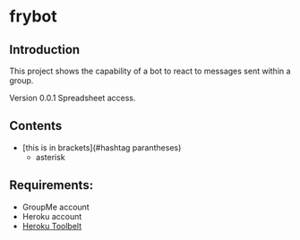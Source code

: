 # frybot

## Introduction

This project shows the capability of a bot to react to messages sent within a group.

Version 0.0.1
Spreadsheet access.

## Contents

  * [this is in brackets](#hashtag parantheses)
    * asterisk

## Requirements:

  * GroupMe account
  * Heroku account
  * [Heroku Toolbelt](https://toolbelt.heroku.com/)